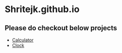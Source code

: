 # Shritejk.github.io

## Please do checkout below projects

- [Calculator](https://shritejk.github.io/Calculator/)
- [Clock](https://shritejk.github.io/Clock/)
